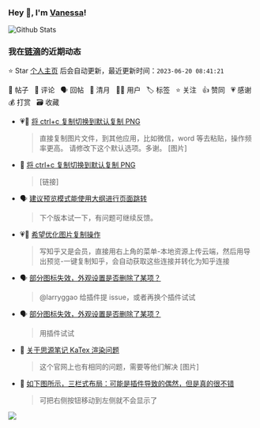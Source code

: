 ### Hey 👋, I'm [Vanessa](http://vanessa.b3log.org/)!

![Github Stats](https://github-readme-stats.vercel.app/api?username=Vanessa219&show_icons=true)

<!--events start -->

### 我在[链滴](https://ld246.com)的近期动态

⭐️ Star [个人主页](https://github.com/Vanessa219/Vanessa219) 后会自动更新，最近更新时间：`2023-06-20 08:41:21`

📝 帖子 &nbsp; 💬 评论 &nbsp; 🗣 回帖 &nbsp; 🌙 清月 &nbsp; 👨‍💻 用户 &nbsp; 🏷️ 标签 &nbsp; ⭐️ 关注 &nbsp; 👍 赞同 &nbsp; 💗 感谢 &nbsp; 💰 打赏 &nbsp; 🗃 收藏

* 💗📝 [将 ctrl+c 复制切换到默认复制 PNG](https://ld246.com/article/1666151173328)

  > 直接复制图片文件，到其他应用，比如微信，word 等去粘贴，操作频率更高。 请修改下这个默认选项。多谢。 [图片]
* 💬 [将 ctrl+c 复制切换到默认复制 PNG](https://ld246.com/article/1666151173328/comment/1687102267163#comments)

  > [链接]
* 🗣 [建议预览模式能使用大纲进行页面跳转](https://ld246.com/article/1685417895474/comment/1686902627747#comments)

  > 下个版本试一下，有问题可继续反馈。
* 💗💬 [希望优化图片复制操作](https://ld246.com/article/1614511486042/comment/1686919927623#comments)

  > 写知乎又是会员，直接用右上角的菜单-本地资源上传云端，然后用导出预览-一键复制知乎，会自动获取这些连接并转化为知乎连接
* 🗣 [部分图标失效，外观设置是否删除了某项？](https://ld246.com/article/1686035012818/comment/1686632129829#comments)

  > @larryggao 给插件提 issue，或者再换个插件试试
* 🗣 [部分图标失效，外观设置是否删除了某项？](https://ld246.com/article/1686035012818/comment/1686632129829#comments)

  > 用插件试试
* 💬 [关于思源笔记 KaTex 渲染问题](https://ld246.com/article/1686820148408/comment/1686828629952#comments)

  > 这个官网上也有相同的问题，需要等他们解决 [图片]
* 💬 [如下图所示，三栏式布局：可能是插件导致的偶然，但是真的很不错](https://ld246.com/article/1686486119758/comment/1686497480742#comments)

  > 可把右侧按钮移动到左侧就不会显示了


<!--events end -->

<a title="Hits" target="_blank" href="https://github.com/Vanessa219/Vanessa219"><img src="https://hits.b3log.org/Vanessa219/Vanessa219.svg"></a>
